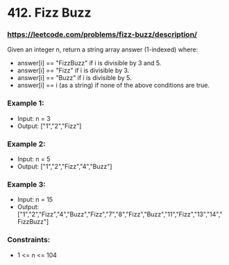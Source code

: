 # 412. Fizz Buzz
### https://leetcode.com/problems/fizz-buzz/description/

Given an integer n, return a string array answer (1-indexed) where:
- answer[i] == "FizzBuzz" if i is divisible by 3 and 5.
- answer[i] == "Fizz" if i is divisible by 3.
- answer[i] == "Buzz" if i is divisible by 5.
- answer[i] == i (as a string) if none of the above conditions are true.
 
### Example 1:
 - Input: n = 3
 - Output: ["1","2","Fizz"]

### Example 2:
 - Input: n = 5
 - Output: ["1","2","Fizz","4","Buzz"]

### Example 3:
 - Input: n = 15
 - Output: ["1","2","Fizz","4","Buzz","Fizz","7","8","Fizz","Buzz","11","Fizz","13","14","FizzBuzz"]

### Constraints:
 - 1 <= n <= 104
